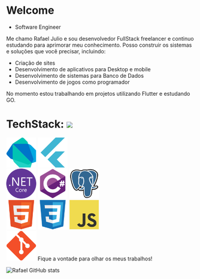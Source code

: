 <h1> Welcome </h1>
<ul>
  <li>Software Engineer </li>
</ul>
Me chamo Rafael Julio e sou desenvolvedor FullStack freelancer e continuo estudando para aprimorar meu conhecimento. 
Posso construir os sistemas e soluções que você precisar, incluindo:

- Criação de sites
- Desenvolvimento de aplicativos para Desktop e mobile
- Desenvolvimento de sistemas para Banco de Dados
- Desenvolvimento de jogos como programador

No momento estou trabalhando em projetos utilizando Flutter e estudando GO.
  
<h1>TechStack: <img src="#" height="80px" /></h1>

<div>
  <img src="https://raw.githubusercontent.com/devicons/devicon/55609aa5bd817ff167afce0d965585c92040787a/icons/dart/dart-original.svg" height="80px"/>
  <img src="https://raw.githubusercontent.com/devicons/devicon/55609aa5bd817ff167afce0d965585c92040787a/icons/flutter/flutter-plain.svg" height="80px" />
</div>

<div>

<img src="https://github.com/devicons/devicon/blob/master/icons/dotnetcore/dotnetcore-original.svg" height="80px"/> 
<img src="https://github.com/devicons/devicon/blob/master/icons/csharp/csharp-original.svg" height="80px"/> 
<img src="https://raw.githubusercontent.com/devicons/devicon/55609aa5bd817ff167afce0d965585c92040787a/icons/postgresql/postgresql-original.svg" height="80px"/> 

</div>
<div>
  <img src="https://github.com/devicons/devicon/blob/master/icons/html5/html5-original.svg" height="80px"/> 
  <img src="https://github.com/devicons/devicon/blob/master/icons/css3/css3-original.svg" height="80px"/> 
  <img src="https://raw.githubusercontent.com/devicons/devicon/55609aa5bd817ff167afce0d965585c92040787a/icons/javascript/javascript-original.svg" height="80px" />
</div>
<img src="https://raw.githubusercontent.com/devicons/devicon/55609aa5bd817ff167afce0d965585c92040787a/icons/git/git-original.svg" height="80px" />
Fique a vontade para olhar os meus trabalhos!

![Rafael GitHub stats](https://github-readme-stats.vercel.app/api?username=Rafael-Julio-2242&show_icons=true&theme=radical)



<!---
Rafael-Julio-2242/Rafael-Julio-2242 is a ✨ special ✨ repository because its `README.md` (this file) appears on your GitHub profile.
You can click the Preview link to take a look at your changes.
--->
